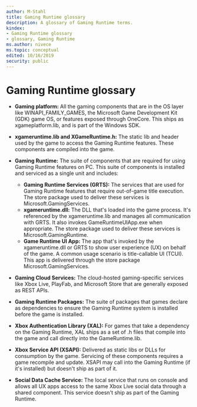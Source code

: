 ```yaml
---
author: M-Stahl
title: Gaming Runtime glossary
description: A glossary of Gaming Runtime terms.
kindex:
- Gaming Runtime glossary
- glossary, Gaming Runtime
ms.author: nivece
ms.topic: conceptual
edited: 10/16/2019
security: public
---
```


# Gaming Runtime glossary

* __Gaming platform:__ All the gaming components that are in the OS layer like WINAPI_FAMILY_GAMES, the Microsoft Game Development Kit (GDK) game OS, or features exposed through OneCore. This ships as xgameplatform.lib, and is part of the Windows SDK.
* __xgameruntime.lib and XGameRuntime.h:__ The static lib and header used by the game to access the Gaming Runtime features. These components are compiled into the game.
* __Gaming Runtime:__ The suite of components that are required for using Gaming Runtime features on PC. This suite of components is installed and serviced as a single unit and includes:
    * __Gaming Runtime Services (GRTS):__ The services that are used for Gaming Runtime features that require out-of-game title execution. The store package used to deliver these services is Microsoft.GamingServices.
    * __xgameruntime.dll:__ The DLL that's loaded into the game process. It's referenced by the xgameruntime.lib and manages all communication with GRTS. It also invokes GameRuntimeUIApp.exe when appropriate. The store package used to deliver these services is Microsoft.GamingRuntime.
    * __Game Runtime UI App:__ The app that's invoked by the xgameruntime.dll or GRTS to show user experience (UX) on behalf of the game. A common usage scenario is title-callable UI (TCUI). This app is delivered through the store package Microsoft.GamingServices.
* __Gaming Cloud Services:__ The cloud-hosted gaming-specific services like Xbox Live, PlayFab, and Microsoft Store that are generally exposed as REST APIs.
* __Gaming Runtime Packages:__ The suite of packages that games declare as dependencies to ensure the Gaming Runtime system is installed before the game is installed.
* __Xbox Authentication Library (XAL):__ For games that take a dependency on the Gaming Runtime, XAL ships as a set of .h files that compile into the game and call directly into the GameRuntime.lib.

* __Xbox Service API (XSAPI):__ Delivered as static libs or DLLs for consumption by the game. Servicing of these components requires a game recompile and update. XSAPI may call into the Gaming Runtime (if it's installed) but doesn't ship as part of it.
* __Social Data Cache Service:__ The local service that runs on console and allows all UX apps access to the same Xbox Live social data through a shared component. This service doesn't ship as part of the Gaming Runtime.